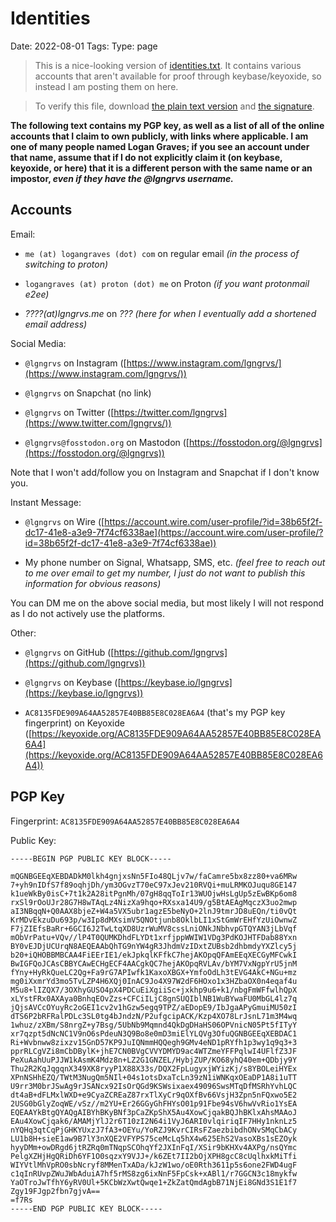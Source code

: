 # Identities
Date: 2022-08-01
Tags: 
Type: page

> This is a nice-looking version of [identities.txt](static/identities.txt). It contains various accounts that aren't available for proof through keybase/keyoxide, so instead I am posting them on here. 

> To verify this file, download [the plain text version](static/identities.txt) and [the signature](static/identities.txt.sig).


**The following text contains my PGP key, as well as a list of all of the online accounts that I claim to own publicly, with links where applicable. I am one of many people named Logan Graves; if you see an account under that name, assume that if I do not explicitly claim it (on keybase, keyoxide, or here) that it is a different person with the same name or an impostor, *even if they have the @lgngrvs username.***

## Accounts

Email:

- `me (at) logangraves (dot) com` on regular email *(in the process of switching to proton)*

- `logangraves (at) proton (dot) me` on Proton *(if you want protonmail e2ee)*

- *????(at)lgngrvs.me* on *???* *(here for when I eventually add a shortened email address)*

Social Media:

- `@lgngrvs` on Instagram ([https://www.instagram.com/lgngrvs/](https://www.instagram.com/lgngrvs/))

- `@lgngrvs` on Snapchat (no link)

- `@lgngrvs` on Twitter ([https://twitter.com/lgngrvs](https://www.twitter.com/lgngrvs/))

- `@lgngrvs@fosstodon.org` on Mastodon ([https://fosstodon.org/@lgngrvs](https://fosstodon.org/@lgngrvs))

Note that I won't add/follow you on Instagram and Snapchat if I don't know you.

Instant Message:

- `@lgngrvs` on Wire ([https://account.wire.com/user-profile/?id=38b65f2f-dc17-41e8-a3e9-7f74cf6338ae](https://account.wire.com/user-profile/?id=38b65f2f-dc17-41e8-a3e9-7f74cf6338ae))

- My phone number on Signal, Whatsapp, SMS, etc. *(feel free to reach out to me over email to get my number, I just do not want to publish this information for obvious reasons)*

You can DM me on the above social media, but most likely I will not respond as I do not actively use the platforms.

Other: 

- `@lgngrvs` on GitHub ([https://github.com/lgngrvs](https://github.com/lgngrvs))

- `@lgngrvs` on Keybase ([https://keybase.io/lgngrvs](https://keybase.io/lgngrvs))

- `AC8135FDE909A64AA52857E40BB85E8C028EA6A4` (that's my PGP key fingerprint) on Keyoxide ([https://keyoxide.org/AC8135FDE909A64AA52857E40BB85E8C028EA6A4](https://keyoxide.org/AC8135FDE909A64AA52857E40BB85E8C028EA6A4))

## PGP Key

Fingerprint: `AC8135FDE909A64AA52857E40BB85E8C028EA6A4`

Public Key: 

<pre><code>-----BEGIN PGP PUBLIC KEY BLOCK-----

mQGNBGEEqXEBDADkM0lkh4gnjxsNn5FIo48QLjv7w/faCamre5bx8zz80+va6MRw
7+yh9nIDfS7f89oqhjDh/ym3OGvzT70eC97xJev210RVQi+muLRMKOJuqu8GE147
k1ueWkBy0isC+7t1k2A28itPgnMh/07gH8qqToIr13WUOjwHsLgUp5zEwBKp6om8
rxSl9rOoUJr28G7H8wTAqLz4NizXa9hqo+RXsxa14U9/g5BtAEAgMqczX3uo2mwp
aI3NBqqN+Q0AAX8bjeZ+W4a5VX5ubr1agzE5beNyO+2lnJ9tmrJD8uEQn/ti0vQt
KrMDvEkzuDu693p/w3Ip8dMXsimV5QNOtjunb8OklbLI1xStGmWrEHfYzUiOwnwZ
F7jZIEfsBaRr+6GCI6J2TwLtqXD8UzrWuMV8cssLniONkJNbhvpGTQYAN3jLbVqf
mObVrPatu+VQv//lP4T0QUMKDhdFLYDt1xrfjppWWIW1VDg3PdKOJHTFDab88Yxn
BY0vEJDjUCUrqN8AEQEAAbQhTG9nYW4gR3JhdmVzIDxtZUBsb2dhbmdyYXZlcy5j
b20+iQHOBBMBCAA4FiEErIE1/ekJpkqlKFfkC7hejAKOpqQFAmEEqXECGyMFCwkI
BwIGFQoJCAsCBBYCAwECHgECF4AACgkQC7hejAKOpqRVLAv/bYM7VxNgpYrU5jnM
fYny+HyRkQueLC2Qg+Fa9rG7APIwfk1KaxoXBGX+YmfoOdLh3tEVG4AkC+NGu+mz
mg0iXxmrYd3mo5TvLZP4H6XQj0InAC9Jo4X97W2dF6HOxo1x3HZbaOX0n4eqaf4u
M5u8+lIZQX7/3OXhyGUSO4pX4PDCuEiXgiiSc+jxkhp9u6+k1/nbgFmWFfwlhQpX
xLYstFRx0AXAya0BnhqEOvZzs+CFCiILjC8gnSUQIblNB1WuBYwaFU0MbGL4lz7q
jQjsAVCcOYuyRc2oGEI1cv2v1hGzw5egq9TPZ/aEDopE9/IbJgaAPyGmuiMU50zI
dTS6P2bRFRalPDLc3SL0tg4bJndzN/P2ufgcipACK/Kzp4XO78LrJsnL71m3M4wq
1whuz/zXBm/S8nrgZ+y7Bsg/5UbNb9Mqmnd4QkDgDHaHS06OPVnicN05Pt5fITyY
xr7qzpt5dNcNC1V9nO6sPdeuN3Q9Bo8e0mD3miElYLQVg3OfuQGNBGEEqXEBDAC1
Ri+Wvbnww8zixzv15GnD57KP9JuIQNmmHQQegh9GMv4eND1pRYfh1p3wy1q9q3+3
pprRLCgVZi8mCbDBylK+jhE7CN0BVgCVVYDMYD9ac4WTZmeYFFPqlwI4UFlfZ3JF
PeXuAahUuPJJW1kAsmK4Mdz8n+LZ2G1GNZEL/HybjZUP/KO68yhQ40em+QDbjy9Y
Thu2R2KqJqgqnX349XK8ryyP1X88X33s/DQX2FpLugyxjWYizKj/s8YBOLeiHYEx
XPnNSHhEZQ/TWtM3NugQm5NIl+04s1otsDxaTcLn39zN1iWNKqxOEaDP1A8i1uTT
U9rr3M0brJSwAg9rJSANcx92IsOrQGd9KSWsixaex49096SwsMTqDfMSRhYvhLQC
dt4aB+dFLMxlWXD+e9CyaZCREaZ87rxTlXyCr9qOXfBv66VsjH3Zpn5nFQxwo5E2
2USG0bGlyZoqWE/vSz//m2YU+Er26GGyGhFHYsO01p91Fbe94sV6hwVvRio1YsEA
EQEAAYkBtgQYAQgAIBYhBKyBNf3pCaZKpShX5Au4XowCjqakBQJhBKlxAhsMAAoJ
EAu4XowCjqak6/AMAMjYlJ2r6T10zI2N64i1VyJ6ARI0vlqiriqIF7HHy1nknLz5
nYQHq3qtCqPjGHKYUxzJ7fA3+OEYu/YoRZJ9KvrCIRsFZaezbibdhONvSMqCbACy
LU1b8H+sieE1aw9B7lY3nXQE2VFYPS75ceMcLq5hX4w625EhS2VasoXBs1sEZOyk
hyyDMm+owDRgd6jtRZRq0mTNqpSCOhqYf2JXInFqI/XSir9bKHXv4AXPg/nsQYmc
PelgXZHjHgQRiDh6YF1O0sqzxY9VJJ+/k6ZEt7II2bOjXPH8gcC8cUqlhxkMiTfi
WIYVtlMhVpRO0sbNcryf8MMenTxADa/kJzW1wo/oE0Rth3611p5s6one2FWD4ugF
c1qInRUvpZWuJWbAduiA7hf5rMS8zg6ixNnF5FpCsk+xABl1/r7GGCN3c18mykfw
YaOTroJwTfhY6yRV0Ul+5KCbWzXwtQwqe1+ZkZatQmdAgbB71NjEi8GNd3S1E1f7
Zgy19FJgp2fbn7gjvA==
=f7Rs
-----END PGP PUBLIC KEY BLOCK-----</code></pre>